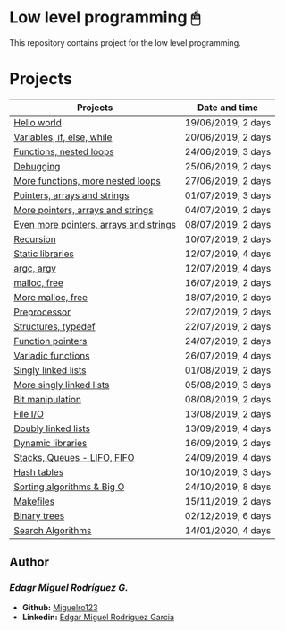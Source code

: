  # Low level programming 🖱

  This repository contains project for the low level programming.

  # Projects
  Projects | Date and time
  ----------- | -----------
  [Hello world](./0x00-hello_world) | 19/06/2019, 2 days
  [Variables, if, else, while](./0x01-variables_if_else_while) | 20/06/2019, 2 days  
  [Functions, nested loops](./0x02-functions_nested_loops) | 24/06/2019, 3 days
  [Debugging](./0x03-debugging) | 25/06/2019, 2 days
  [More functions, more nested loops](./0x04-more_functions_nested_loops) | 27/06/2019, 2 days
  [Pointers, arrays and strings](./0x05-pointers_arrays_strings) | 01/07/2019, 3 days
  [More pointers, arrays and strings](./0x06-pointers_arrays_strings) | 04/07/2019, 2 days
  [Even more pointers, arrays and strings](./0x07-pointers_arrays_strings) | 08/07/2019, 2 days
  [Recursion](./0x08-recursion) | 10/07/2019, 2 days
  [Static libraries](./0x09-static_libraries) | 12/07/2019, 4 days
  [argc, argv](./0x0A-argc_argv) | 12/07/2019, 4 days
  [malloc, free](./0x0B-malloc_free) | 16/07/2019, 2 days
  [More malloc, free](./0x0C-more_malloc_free) | 18/07/2019, 2 days
  [Preprocessor](./0x0D-preprocessor) | 22/07/2019, 2 days
  [Structures, typedef](./0x0E-structures_typedef) | 22/07/2019, 2 days
  [Function pointers](./0x0F-function_pointers) | 24/07/2019, 2 days
  [Variadic functions](./0x10-variadic_functions) | 26/07/2019, 4 days
  [Singly linked lists](./0x12-singly_linked_lists) | 01/08/2019, 2 days
  [More singly linked lists](./0x13-more_singly_linked_lists) | 05/08/2019, 3 days
  [Bit manipulation](./0x14-bit_manipulation) | 08/08/2019, 2 days
  [File I/O](./0x15-file_io) | 13/08/2019, 2 days
  [Doubly linked lists](./0x17-doubly_linked_lists) | 13/09/2019, 4 days
  [Dynamic libraries](./0x18-dynamic_libraries) | 16/09/2019, 2 days
  [Stacks, Queues - LIFO, FIFO](./0x19-stacks_queues_lifo_fifo) | 24/09/2019, 4 days
  [Hash tables](./0x1A-hash_tables) | 10/10/2019, 3 days
  [Sorting algorithms & Big O](./0x1B-sorting_algorithms) | 24/10/2019, 8 days
  [Makefiles](./0x1C-makefiles) | 15/11/2019, 2 days
  [Binary trees](./0x1D-binary_trees) | 02/12/2019, 6 days
  [Search Algorithms](./0x1E-search_algorithms) | 14/01/2020, 4 days

## Author
### _Edagr Miguel Rodríguez G._

- **Github:** [Miguelro123](https://github.com/Miguelro123) 
- **Linkedin:** [Edgar Miguel Rodriguez Garcia](https://www.linkedin.com/in/edgar-miguel-rodriguez-garcia-20a5281a2/)
